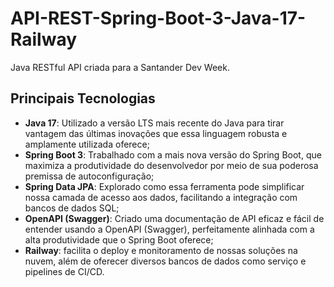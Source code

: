 # API-REST-Spring-Boot-3-Java-17-Railway

Java RESTful API criada para a Santander Dev Week.

## Principais Tecnologias
 - **Java 17**: Utilizado a versão LTS mais recente do Java para tirar vantagem das últimas inovações que essa linguagem robusta e amplamente utilizada oferece;
 - **Spring Boot 3**: Trabalhado com a mais nova versão do Spring Boot, que maximiza a produtividade do desenvolvedor por meio de sua poderosa premissa de autoconfiguração;
 - **Spring Data JPA**: Explorado como essa ferramenta pode simplificar nossa camada de acesso aos dados, facilitando a integração com bancos de dados SQL;
 - **OpenAPI (Swagger)**: Criado uma documentação de API eficaz e fácil de entender usando a OpenAPI (Swagger), perfeitamente alinhada com a alta produtividade que o Spring Boot oferece;
 - **Railway**: facilita o deploy e monitoramento de nossas soluções na nuvem, além de oferecer diversos bancos de dados como serviço e pipelines de CI/CD.
